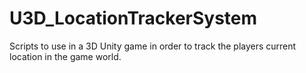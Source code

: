 # U3D_LocationTrackerSystem
Scripts to use in a 3D Unity game in order to track the players current location in the game world.
